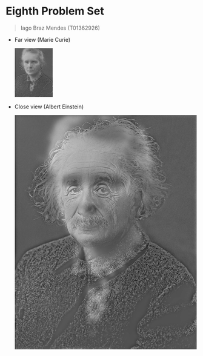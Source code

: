 # Eighth Problem Set
> Iago Braz Mendes (T01362926)


- Far view (Marie Curie)

	<img src="Merged.png" width="100" />

- Close view (Albert Einstein)

	<img src="Merged.png" width="1000" />
